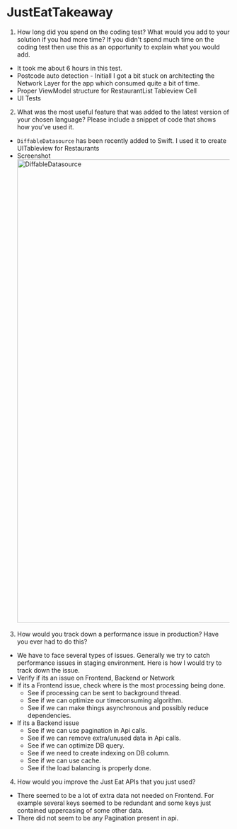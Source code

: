 # JustEatTakeaway

1. How long did you spend on the coding test? What would you add to your solution if you had more time? If you didn't spend much time on the coding test then use this as an opportunity to explain what you would add.
  * It took me about 6 hours in this test.
  * Postcode auto detection - Initiall I got a bit stuck on architecting the Network Layer for the app which consumed quite a bit of time.
  * Proper ViewModel structure for RestaurantList Tableview Cell
  * UI Tests
2. What was the most useful feature that was added to the latest version of your chosen language? Please include a snippet of code that shows how you've used it.
  *  `DiffableDatasource` has been recently added to Swift. I used it to create UITableview for Restaurants
  *  Screenshot <img width="1048" alt="DiffableDatasource" src="https://user-images.githubusercontent.com/5270282/170889637-00cbea08-6ec6-4f16-8d70-4bdc37061491.png">

3. How would you track down a performance issue in production? Have you ever had to do this?
  * We have to face several types of issues. Generally we try to catch performance issues in staging environment. Here is how I would try to track down the issue.
  * Verify if its an issue on Frontend, Backend or Network
  * If its a Frontend issue, check where is the most processing being done.
    - See if processing can be sent to background thread.
    - See if we can optimize our timeconsuming algorithm.
    - See if we can make things asynchronous and possibly reduce dependencies.
  * If its  a Backend issue
    - See if we can use pagination in Api calls.
    - See if we can remove extra/unused data in Api calls.
    - See if we can optimize DB query.
    - See if we need to create indexing on DB column.
    - See if we can use cache.
    - See if the load balancing is properly done.
    
4. How would you improve the Just Eat APIs that you just used?
  * There seemed to be a lot of extra data not needed on Frontend. For example several keys seemed to be redundant and some keys just contained uppercasing of some other data.
  * There did not seem to be any Pagination present in api.
